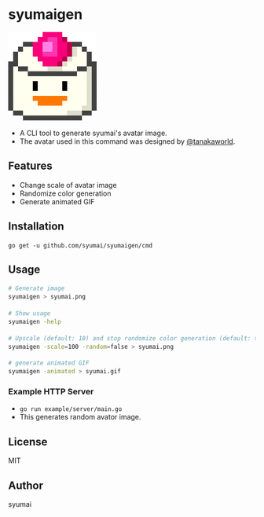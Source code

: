 # syumaigen

![syumai.gif](assets/syumai.gif)

* A CLI tool to generate syumai's avatar image.
* The avatar used in this command was designed by [@tanakaworld](https://github.com/tanakaworld).

## Features

* Change scale of avatar image
* Randomize color generation
* Generate animated GIF

## Installation

```console
go get -u github.com/syumai/syumaigen/cmd
```

## Usage

```sh
# Generate image
syumaigen > syumai.png

# Show usage
syumaigen -help

# Upscale (default: 10) and stop randomize color generation (default: true)
syumaigen -scale=100 -random=false > syumai.png

# generate animated GIF
syumaigen -animated > syumai.gif
```

### Example HTTP Server

* `go run example/server/main.go`
* This generates random avator image.

## License

MIT

## Author

syumai
